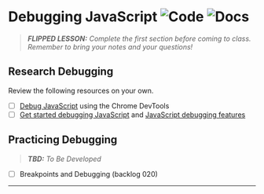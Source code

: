 # Debugging JavaScript ![Code](https://img.shields.io/badge/Code%20Status-Walkthrough-blueviolet?logo=Visual%20Studio%20Code&labelColor=indigo)  ![Docs](https://img.shields.io/badge/Documentation%20Status-10--40%25%20Rough%20Outline-red?logo=Read%20the%20Docs)

> ***FLIPPED LESSON:** Complete the first section before coming to class. Remember to bring your notes and your questions!*

## Research Debugging

Review the following resources on your own.
- [ ] [Debug JavaScript](https://developer.chrome.com/docs/devtools/javascript/) using the Chrome DevTools
- [ ] [Get started debugging JavaScript](https://learn.microsoft.com/en-us/microsoft-edge/devtools-guide-chromium/javascript/) and [JavaScript debugging features](https://learn.microsoft.com/en-us/microsoft-edge/devtools-guide-chromium/javascript/reference)

## Practicing Debugging

> ***TBD:** To Be Developed*

- [ ] Breakpoints and Debugging (backlog 020)

----

